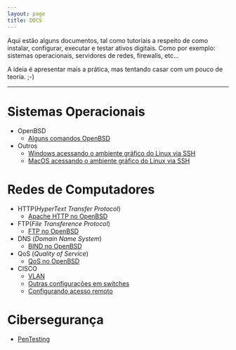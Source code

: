 ```yaml
---
layout: page
title: DOCS
---
```



Aqui estão alguns documentos, tal como tutoriais a respeito de como instalar, configurar, executar e testar ativos digitais. Como por exemplo: sistemas operacionais, servidores de redes, firewalls, etc...

A ideia é apresentar mais a prática, mas tentando casar com um pouco de teoria. ;-)

-----------------------


# Sistemas Operacionais
* OpenBSD
	* [Alguns comandos OpenBSD](OpenBSDServers/OpenBSD_comandos)
* Outros
	* [Windows acessando o ambiente gráfico do Linux via SSH](VMs/configurarVMWindows)
	* [MacOS acessando o ambiente gráfico do Linux via SSH](VMs/configurarVMMac)

# Redes de Computadores
* HTTP(_HyperText Transfer Protocol_)
	* [Apache HTTP no OpenBSD](OpenBSDServers/HTTP)
* FTP(_File Transference Protocol_)
	* [FTP no OpenBSD](OpenBSDServers/FTP)
* DNS (_Domain Name System_)
	* [BIND no OpenBSD](DNS/DNS)
* QoS (_Quality of Service_)
	* [QoS no OpenBSD](QoS/QoS)
* CISCO
	* [VLAN](cisco/vlan)
	* [Outras configurações em switches](cisco/algumasConfSws)
	* [Configurando acesso remoto](cisco/ativarSSH)
		
# Cibersegurança
* [PenTesting](penTest/pentest)



